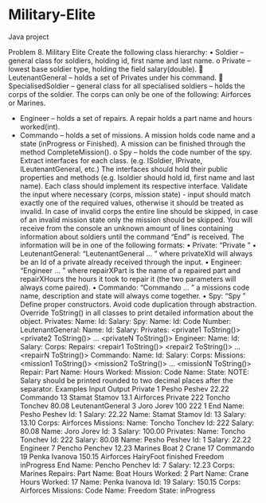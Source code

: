 # Military-Elite
Java project

Problem 8.	Military Elite
Create the following class hierarchy:
•	Soldier – general class for soldiers, holding id, first name and last name.
o	Private – lowest base soldier type, holding the field salary(double). 
	LeutenantGeneral – holds a set of Privates under his command.
	SpecialisedSoldier – general class for all specialised soldiers – holds the corps of the soldier. The corps can only be one of the following: Airforces or Marines.
-	Engineer – holds a set of repairs. A repair holds a part name and hours worked(int).
-	Commando – holds a set of missions. A mission holds code name and a state (inProgress or Finished). A mission can be finished through the method CompleteMission().
o	Spy – holds the code number of the spy.
Extract interfaces for each class. (e.g. ISoldier, IPrivate, ILeutenantGeneral, etc.) The interfaces should hold their public properties and methods (e.g. Isoldier should hold id, first name and last name). Each class should implement its respective interface. Validate the input where necessary (corps, mission state) - input should match exactly one of the required values, otherwise it should be treated as invalid. In case of invalid corps the entire line should be skipped, in case of an invalid mission state only the mission should be skipped. 
You will receive from the console an unknown amount of lines containing information about soldiers until the command “End” is received. The information will be in one of the following formats:
•	Private: “Private <id> <firstName> <lastName> <salary>”
•	LeutenantGeneral: “LeutenantGeneral <id> <firstName> <lastName> <salary> <private1Id> <private2Id> … <privateNId>” where privateXId will always be an Id of a private already received through the input.
•	Engineer: “Engineer <id> <firstName> <lastName> <salary> <corps> <repair1Part> <repair1Hours> … <repairNPart> <repairNHours>” where repairXPart is the name of a repaired part and repairXHours the hours it took to repair it (the two parameters will always come paired). 
•	Commando: “Commando <id> <firstName> <lastName> <salary> <corps> <mission1CodeName>  <mission1state> … <missionNCodeName> <missionNstate>” a missions code name, description and state will always come together.
•	Spy: “Spy <id> <firstName> <lastName> <codeNumber>”
Define proper constructors. Avoid code duplication through abstraction. Override ToString() in all classes to print detailed information about the object.
Privates:
Name: <firstName> <lastName> Id: <id> Salary: <salary>
Spy:
Name: <firstName> <lastName> Id: <id>
Code Number: <codeNumber>
LeutenantGeneral:
Name: <firstName> <lastName> Id: <id> Salary: <salary>
Privates:
  <private1 ToString()>
  <private2 ToString()>
  …
  <privateN ToString()>
Engineer:
Name: <firstName> <lastName> Id: <id> Salary: <salary>
Corps: <corps>
Repairs:
  <repair1 ToString()>
  <repair2 ToString()>
  …
  <repairN ToString()>
Commando:
Name: <firstName> <lastName> Id: <id> Salary: <salary>
Corps: <corps>
Missions:
  <mission1 ToString()>
  <mission2 ToString()>
  …
  <missionN ToString()>
Repair:
Part Name: <partName> Hours Worked: <hoursWorked>
Mission:
Code Name: <codeName> State: <state>
NOTE: Salary should be printed rounded to two decimal places after the separator.
Examples
Input	Output
Private 1 Pesho Peshev 22.22
Commando 13 Stamat Stamov 13.1 Airforces
Private 222 Toncho Tonchev 80.08
LeutenantGeneral 3 Joro Jorev 100 222 1
End	Name: Pesho Peshev Id: 1 Salary: 22.22
Name: Stamat Stamov Id: 13 Salary: 13.10
Corps: Airforces
Missions:
Name: Toncho Tonchev Id: 222 Salary: 80.08
Name: Joro Jorev Id: 3 Salary: 100.00
Privates:
  Name: Toncho Tonchev Id: 222 Salary: 80.08
  Name: Pesho Peshev Id: 1 Salary: 22.22
Engineer 7 Pencho Penchev 12.23 Marines Boat 2 Crane 17
Commando 19 Penka Ivanova 150.15 Airforces HairyFoot finished Freedom inProgress
End	Name: Pencho Penchev Id: 7 Salary: 12.23
Corps: Marines
Repairs:
  Part Name: Boat Hours Worked: 2
  Part Name: Crane Hours Worked: 17
Name: Penka Ivanova Id: 19 Salary: 150.15
Corps: Airforces
Missions:
  Code Name: Freedom State: inProgress
